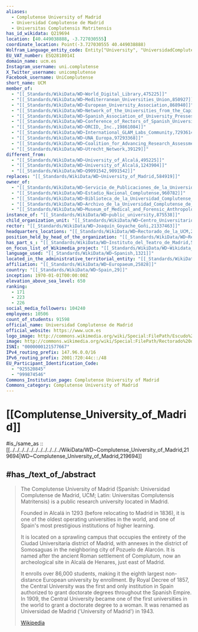 ```yaml
---
aliases:
  - Complutense University of Madrid
  - Universidad Complutense de Madrid
  - Universitas Complutensis Matritensis
has_id_wikidata: Q219694
location: [40.449038888, -3.727030555]
coordinate_location: Point(-3.727030555 40.449038888)
Wolfram_Language_entity_code: Entity["University", "UniversidadComplutenseDeMadrid::s78t5"]
EU_VAT_number: ESQ2818014I
domain_name: ucm.es
Instagram_username: uni.complutense
X_Twitter_username: unicomplutense
Facebook_username: UniComplutense
short_name: UCM
member_of:
  - "[[_Standards/WikiData/WD~World_Digital_Library,475225]]"
  - "[[_Standards/WikiData/WD~Mediterranean_Universities_Union,850927]]"
  - "[[_Standards/WikiData/WD~European_University_Association,868940]]"
  - "[[_Standards/WikiData/WD~Network_of_the_Universities_from_the_Capitals_of_Europe,1883765]]"
  - "[[_Standards/WikiData/WD~Spanish_Association_of_University_Presses,6157140]]"
  - "[[_Standards/WikiData/WD~Conference_of_Rectors_of_Spanish_Universities,16551861]]"
  - "[[_Standards/WikiData/WD~ORCID,_Inc.,19861084]]"
  - "[[_Standards/WikiData/WD~International_GLAM_Labs_Community,72936141]]"
  - "[[_Standards/WikiData/WD~UNA_Europa,97293368]]"
  - "[[_Standards/WikiData/WD~Coalition_for_Advancing_Research_Assessment,115682002]]"
  - "[[_Standards/WikiData/WD~Utrecht_Network,39129]]"
different_from:
  - "[[_Standards/WikiData/WD~University_of_Alcalá,495225]]"
  - "[[_Standards/WikiData/WD~University_of_Alcalá,1243904]]"
  - "[[_Standards/WikiData/WD~Q9091542,9091542]]"
replaces: "[[_Standards/WikiData/WD~University_of_Madrid,584919]]"
owner_of:
  - "[[_Standards/WikiData/WD~Servicio_de_Publicaciones_de_la_Universidad_Complutense_de_Madrid,613189]]"
  - "[[_Standards/WikiData/WD~Estadio_Nacional_Complutense,960782]]"
  - "[[_Standards/WikiData/WD~Biblioteca_de_la_Universidad_Complutense_de_Madrid,5727992]]"
  - "[[_Standards/WikiData/WD~Archivo_de_la_Universidad_Complutense_de_Madrid,27830478]]"
  - "[[_Standards/WikiData/WD~Museum_of_Medical_and_Forensic_Anthropology,_Paleopathology_and_Criminalistics,106045262]]"
instance_of: "[[_Standards/WikiData/WD~public_university,875538]]"
child_organization_unit: "[[_Standards/WikiData/WD~Centro_Universitario_Villanueva,7894257]]"
rector: "[[_Standards/WikiData/WD~Joaquín_Goyache_Goñi,21337463]]"
headquarters_locations: "[[_Standards/WikiData/WD~Rectorado_de_la_UCM,28540102]]"
position_held_by_head_of_the_organization: "[[_Standards/WikiData/WD~Rector_of_the_Complutense_University_of_Madrid,47504279]]"
has_part_s_: "[[_Standards/WikiData/WD~Instituto_del_Teatro_de_Madrid,51790620]]"
on_focus_list_of_Wikimedia_project: "[[_Standards/WikiData/WD~Wikidata_WikiProject_Academic_Publisher,117222928]]"
language_used: "[[_Standards/WikiData/WD~Spanish,1321]]"
located_in_the_administrative_territorial_entity: "[[_Standards/WikiData/WD~Madrid,2807]]"
affiliation: "[[_Standards/WikiData/WD~Europaeum,25828]]"
country: "[[_Standards/WikiData/WD~Spain,29]]"
inception: 1970-01-01T00:00:00Z
elevation_above_sea_level: 650
ranking:
  - 171
  - 223
  - 226
social_media_followers: 104240
employees: 10506
count_of_students: 91598
official_name: Universidad Complutense de Madrid
official_website: https://www.ucm.es
logo_image: http://commons.wikimedia.org/wiki/Special:FilePath/Escudo%20de%20la%20Universidad%20Complutense%20de%20Madrid.svg
image: http://commons.wikimedia.org/wiki/Special:FilePath/Rectorado%20de%20la%20Universidad%20Complutense%20de%20Madrid.jpg
ISNI: "0000000121577667"
IPv4_routing_prefix: 147.96.0.0/16
IPv6_routing_prefix: 2001:720:44c::/48
EU_Participant_Identification_Code:
  - "925520845"
  - "999874546"
Commons_Institution_page: Complutense University of Madrid
Commons_category: Complutense University of Madrid
---
```


# [[Complutense_University_of_Madrid]] 

#is_/same_as :: [[../../../../../../../../../../../WikiData/WD~Complutense_University_of_Madrid,219694|WD~Complutense_University_of_Madrid,219694]] 

## #has_/text_of_/abstract 

> The Complutense University of Madrid (Spanish: Universidad Complutense de Madrid, UCM; Latin: Universitas Complutensis Matritensis) is a public research university located in Madrid. 
> 
> Founded in Alcalá in 1293 (before relocating to Madrid in 1836), 
> it is one of the oldest operating universities in the world, 
> and one of Spain's most prestigious institutions of higher learning. 
> 
> It is located on a sprawling campus 
> that occupies the entirety of the Ciudad Universitaria district of Madrid, 
> with annexes in the district of Somosaguas in the neighboring city of Pozuelo de Alarcón. 
> It is named after the ancient Roman settlement of Complutum, 
> now an archeological site in Alcalá de Henares, just east of Madrid.
>
> It enrolls over 86,000 students, making it the eighth largest non-distance European university by enrollment. By Royal Decree of 1857, the Central University was the first and only institution in Spain authorized to grant doctorate degrees throughout the Spanish Empire. In 1909, the Central University became one of the first universities in the world to grant a doctorate degree to a woman. It was renamed as Universidad de Madrid ('University of Madrid') in 1943.
>
> [Wikipedia](https://en.wikipedia.org/wiki/Complutense%20University%20of%20Madrid) 

